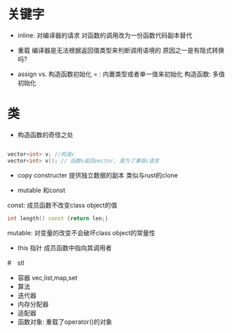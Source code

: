 
# 关键字

- inline: 对编译器的请求
对函数的调用改为一份函数代码副本替代

- 重载
编译器是无法根据返回值类型来判断调用语境的
原因之一是有隐式转换吗?

- assign vs. 构造函数初始化
    = : 内置类型或者单一值来初始化
    构造函数: 多值初始化

# 类

- 构造函数的奇怪之处
```c++

vector<int> v; //构造v
vector<int> v(); // 函数v返回vector, 是为了兼容c语言
```

- copy constructer 提供独立数据的副本 类似与rust的clone

- mutable 和const

const: 成员函数不改变class object的值
```c++
int length() const {return len;}
```
mutable: 对变量的改变不会破坏class object的常量性

- this 指针
成员函数中指向其调用者


#　stl

- 容器 vec,list,map,set
- 算法
- 迭代器
- 内存分配器
- 适配器
- 函数对象: 重载了operator()的对象 